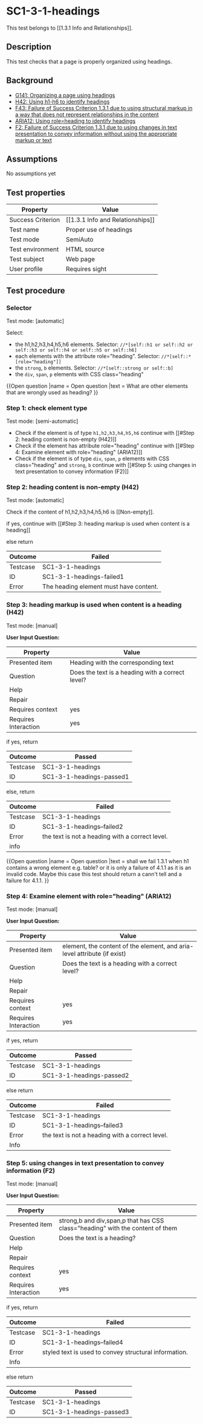 
# SC1-3-1-headings

This test belongs to [[1.3.1 Info and Relationships]].


## Description
This test checks that a page is properly organized using headings.


## Background
- [G141: Organizing a page using headings](http://www.w3.org/TR/2015/NOTE-WCAG20-TECHS-20150226/G141)
- [H42: Using h1-h6 to identify headings](http://www.w3.org/TR/2015/NOTE-WCAG20-TECHS-20150226/H42)
- [F43: Failure of Success Criterion 1.3.1 due to using structural markup in a way that does not represent relationships in the content](http://www.w3.org/TR/2015/NOTE-WCAG20-TECHS-20150226/F43.html)
- [ARIA12: Using role=heading to identify headings](http://www.w3.org/TR/2015/NOTE-WCAG20-TECHS-20150226/ARIA12)
- [F2: Failure of Success Criterion 1.3.1 due to using changes in text presentation to convey information without using the appropriate markup or text](http://www.w3.org/TR/2015/NOTE-WCAG20-TECHS-20150226/F2.html)


## Assumptions
No assumptions yet


## Test properties
| Property          | Value
|-------------------|----
| Success Criterion | [[1.3.1 Info and Relationships]]
| Test name         | Proper use of headings
| Test mode         | SemiAuto
| Test environment  | HTML source
| Test subject      | Web page
| User profile      | Requires sight


## Test procedure

### Selector
Test mode: [automatic]

Select:

- the h1,h2,h3,h4,h5,h6 elements. Selector: `//*[self::h1 or self::h2 or self::h3 or self::h4 or self::h5 or self::h6]`
- each elements with the attribute role="heading". Selector: `//*[self::*[role="heading"]]`
- the `strong`, `b` elements. Selector: `//*[self::strong or self::b]`
- the `div`, `span`, `p` elements with CSS class="heading"

{{Open question
|name = Open question
|text = What are other elements that are wrongly used as heading?
}}
### Step 1: check element type
Test mode: [semi-automatic]

- Check if the element is of type `h1,h2,h3,h4,h5,h6` continue with [[#Step 2: heading content is non-empty (H42)]]
- Check if the element has attribute role="heading" continue with [[#Step 4: Examine element with role="heading" (ARIA12)]]
- Check if the element is of type `div`, `span`, `p` elements with CSS class="heading" and  `strong`, `b` continue with [[#Step 5: using changes in text presentation to convey information (F2)]]


### Step 2: heading content is non-empty (H42)
Test mode: [automatic]

Check if the content of h1,h2,h3,h4,h5,h6 is [[Non-empty]].

if yes, continue with [[#Step 3: heading markup is used when content is a heading]]

else return

| Outcome  | Failed
|----------|-----
| Testcase | SC1-3-1-headings
| ID       | SC1-3-1-headings-failed1
| Error    | The heading element must have content.

### Step 3: heading markup is used when content is a heading (H42)
Test mode: [manual]

**User Input Question:**

| Property             | Value
|----------------------|---------
| Presented item       | Heading with the corresponding text
| Question             | Does the text is a heading with a correct level?
| Help                 |
| Repair               |
| Requires context     | yes
| Requires Interaction | yes

if yes, return

| Outcome  | Passed
|----------|-----
| Testcase | SC1-3-1-headings
| ID       | SC1-3-1-headings-passed1

else, return

| Outcome  | Failed
|----------|-----
| Testcase | SC1-3-1-headings
| ID       | SC1-3-1-headings–failed2
| Error    | the text is not a heading with a correct level.
| info     |

{{Open question
|name = Open question
|text = shall we fail 1.3.1 when h1 contains a wrong element e.g. table? or it is only a failure of 4.1.1 as it is an invalid code. Maybe this case this test should return a cann't tell and a failure for 4.1.1.
}}
### Step 4: Examine element with role="heading" (ARIA12)
Test mode: [manual]

**User Input Question:**

| Property             | Value
|----------------------|---------
| Presented item       | element, the content of the element, and aria-level attribute (if exist)
| Question             | Does the text is a heading with a correct level?
| Help                 |
| Repair               |
| Requires context     | yes
| Requires Interaction | yes

if yes, return

| Outcome  | Passed
|----------|-----
| Testcase | SC1-3-1-headings
| ID       | SC1-3-1-headings-passed2

else return

| Outcome  | Failed
|----------|-----
| Testcase | SC1-3-1-headings
| ID       | SC1-3-1-headings–failed3
| Error    | the text is not a heading with a correct level.
| Info     |

### Step 5: using changes in text presentation to convey information (F2)
Test mode: [manual]

**User Input Question:**

| Property             | Value
|----------------------|---------
| Presented item       | strong,b and div,span,p that has CSS class="heading" with the content of them
| Question             | Does the text is a heading?
| Help                 |
| Repair               |
| Requires context     | yes
| Requires Interaction | yes

if yes, return

| Outcome  | Failed
|----------|-----
| Testcase | SC1-3-1-headings
| ID       | SC1-3-1-headings–failed4
| Error    | styled text is used to convey structural information.
| Info     |

else return

| Outcome  | Passed
|----------|-----
| Testcase | SC1-3-1-headings
| ID       | SC1-3-1-headings-passed3
